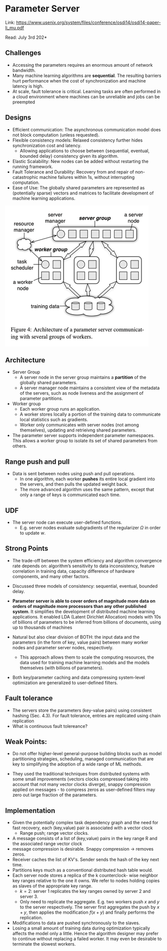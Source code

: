 # Parameter Server

Link: https://www.usenix.org/system/files/conference/osdi14/osdi14-paper-li_mu.pdf

Read: July 3rd 202* 

## Challenges

* Accessing the parameters requires an enormous amount of network bandwidth.
* Many machine learning algorithms are **sequential**. The resulting barriers hurt performance when the cost of synchronization and machine latency is high.
* At scale, fault tolerance is critical. Learning tasks are often performed in a cloud environment where machines can be unreliable and jobs can be preempted

## Designs

* Efficient communication: The asynchronous communication model does not block computation (unless requested).
* Flexible consistency models: Relaxed consistency further hides synchronization cost and latency.
  * Allowing applications to choose between {sequential, eventual, bounded delay} consistency given its algorithm. 
* Elastic Scalability: New nodes can be added without restarting the running framework.
* Fault Tolerance and Durability: Recovery from and repair of non-catastrophic machine failures within 1s, without interrupting computation. 
* Ease of Use: The globally shared parameters are represented as (potentially sparse) vectors and matrices to facilitate development of machine learning applications. 

![alt text](images/46-parameter_server/architecture.png)

## Architecture

* Server Group
  * A server node in the server group maintains a **partition** of the globally shared parameters.
  * A server manager node maintains a consistent view of the metadata of the servers, such as node liveness and the assignment of parameter partitions.
* Worker group
  * Each worker group runs an application. 
  * A worker stores locally a portion of the training data to communicate local statistics such as gradients. 
  * Worker only communicates with server nodes (not among themselves), updating and retrieivng shared parameters. 
* The parameter server supports independent parameter namespaces. This allows a worker group to isolate its set of shared parameters from others.

## Range push and pull

* Data is sent between nodes using push and pull operations. 
  * In one algorithm, each worker **pushes** its entire local gradient into the servers, and then pulls the updated weight back. 
  * The more advanced algorithm uses the same pattern, except that only a range of keys is communicated each time.

## UDF

* The server node can execute user-defined functions. 
  * E.g. server nodes evaluate subgradients of the regularizer $Ω$ in order to update $w$.

## Strong Points

* The trade-off between the system efficiency and algorithm convergence rate depends on: algorithm’s sensitivity to data inconsistency, feature correlation in training data, capacity difference of hardware components, and many other factors. 
  
* Discussed three models of consistency: sequential, eventual, bounded delay. 

* **Parameter server is able to cover orders of magnitude more data on orders of magnitude more processors than any other published system**. It simplifies the development of distributed machine learning applications. It enabled LDA (Latent Dirichlet Allocation) models with 10s of billions of parameters to be inferred from billions of documents, using up to thousands of machines

* Natural but also clear division of BOTH: the input data and the parameters (in the form of key, value pairs) between many worker nodes and parameter server nodes, respectively. 
  * This approach allows them to scale the computing resources, the data used for training machine learning models and the models themselves (with billions of parameters).

* Both key/parameter caching and data compressing system-level optimization are generalized to user-defined filters.

## Fault tolerance

* The servers store the parameters (key-value pairs) using consistent hashing (Sec. 4.3). For fault tolerance, entries are replicated using chain replication
* What is continuous fault tolereance? 

## Weak Points:

* Do not offer higher-level general-purpose building blocks such as model partitioning strategies, scheduling, managed communication that are key to simplifying the adoption of a wide range of ML methods. 

* They used the traditional techniques from distributed systems with some small improvements (vectors clocks compressed taking into account that not many vector clocks diverge), snappy compression applied on messages - to compress zeros as user-defined filters may zero out large fraction of the parameters.

## Implementation

* Given the potentially complex task dependency graph and the need for fast recovery, each (key,value) pair is associated with a vector clock
  * Range push; range vector clocks. 
* A message consists of a list of (key,value) pairs in the key range R and the associated range vector clock
* message compression is desirable. Snappy compression -> removes zeros.
* Receiver caches the list of KV's. Sender sends the hash of the key next time.
* Partitions keys much as a conventional distributed hash table would.
* Each server node stores a replica of the k counterclock- wise neighbor key ranges relative to the one it owns. We refer to nodes holding copies as slaves of the appropriate key range.
  * $k=2$: server 1 replicates the key ranges owned by server 2 and server 3.
  * Only need to replicate the aggregate. E.g. two workers push $x$ and $y$ to the server respectively. The server first aggregates the push by $x+y$, then applies the modification $f(x+y)$ and finally performs the replication.
* Modifications to data are pushed synchronously to the slaves. 
* Losing a small amount of training data during optimization typically affects the model only a little. Hence the algorithm designer may prefer to continue without replacing a failed worker. It may even be desirable to terminate the slowest workers.
